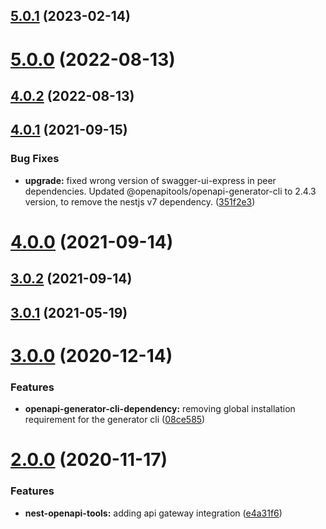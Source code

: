 ## [5.0.1](https://github.com/BeerMoneyDev/nest-openapi-tools/compare/v5.0.0...v5.0.1) (2023-02-14)

# [5.0.0](https://github.com/BeerMoneyDev/nest-openapi-tools/compare/v4.0.2...v5.0.0) (2022-08-13)

## [4.0.2](https://github.com/BeerMoneyDev/nest-openapi-tools/compare/v4.0.1...v4.0.2) (2022-08-13)

## [4.0.1](https://github.com/BeerMoneyDev/nest-openapi-tools/compare/v4.0.0...v4.0.1) (2021-09-15)


### Bug Fixes

* **upgrade:** fixed wrong version of swagger-ui-express in peer dependencies. Updated @openapitools/openapi-generator-cli to 2.4.3 version, to remove the nestjs v7 dependency. ([351f2e3](https://github.com/BeerMoneyDev/nest-openapi-tools/commit/351f2e36e328cd2d9950c43c44d9bf1cac25bc5e))

# [4.0.0](https://github.com/BeerMoneyDev/nest-openapi-tools/compare/v3.0.2...v4.0.0) (2021-09-14)

## [3.0.2](https://github.com/BeerMoneyDev/nest-openapi-tools/compare/v3.0.1...v3.0.2) (2021-09-14)

## [3.0.1](https://github.com/BeerMoneyDev/nest-openapi-tools/compare/v3.0.0...v3.0.1) (2021-05-19)

# [3.0.0](https://github.com/BeerMoneyDev/nest-openapi-tools/compare/v2.0.0...v3.0.0) (2020-12-14)


### Features

* **openapi-generator-cli-dependency:** removing global installation requirement for the generator cli ([08ce585](https://github.com/BeerMoneyDev/nest-openapi-tools/commit/08ce585e6d9559c4420b2e48edec0d28d3de3528))

# [2.0.0](https://github.com/aws-serverless-tools/nest/compare/v1.0.0...v2.0.0) (2020-11-17)


### Features

* **nest-openapi-tools:** adding api gateway integration ([e4a31f6](https://github.com/aws-serverless-tools/nest/commit/e4a31f6935b4438b1151d175f6d54197d9c8a809))
